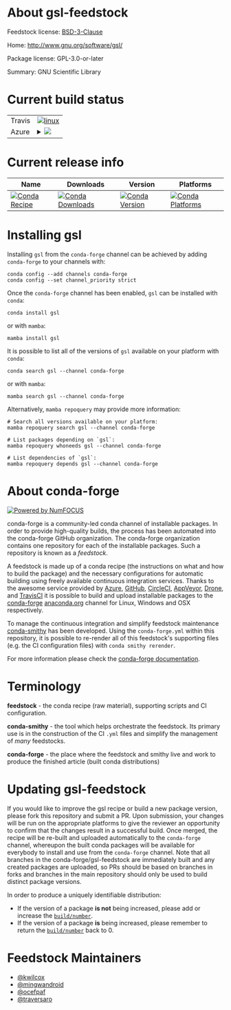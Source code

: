 About gsl-feedstock
===================

Feedstock license: [BSD-3-Clause](https://github.com/conda-forge/gsl-feedstock/blob/main/LICENSE.txt)

Home: http://www.gnu.org/software/gsl/

Package license: GPL-3.0-or-later

Summary: GNU Scientific Library

Current build status
====================


<table><tr>
    <td>Travis</td>
    <td>
      <a href="https://app.travis-ci.com/conda-forge/gsl-feedstock">
        <img alt="linux" src="https://img.shields.io/travis/com/conda-forge/gsl-feedstock/main.svg?label=Linux">
      </a>
    </td>
  </tr>
    
  <tr>
    <td>Azure</td>
    <td>
      <details>
        <summary>
          <a href="https://dev.azure.com/conda-forge/feedstock-builds/_build/latest?definitionId=392&branchName=main">
            <img src="https://dev.azure.com/conda-forge/feedstock-builds/_apis/build/status/gsl-feedstock?branchName=main">
          </a>
        </summary>
        <table>
          <thead><tr><th>Variant</th><th>Status</th></tr></thead>
          <tbody><tr>
              <td>linux_64</td>
              <td>
                <a href="https://dev.azure.com/conda-forge/feedstock-builds/_build/latest?definitionId=392&branchName=main">
                  <img src="https://dev.azure.com/conda-forge/feedstock-builds/_apis/build/status/gsl-feedstock?branchName=main&jobName=linux&configuration=linux%20linux_64_" alt="variant">
                </a>
              </td>
            </tr><tr>
              <td>linux_aarch64</td>
              <td>
                <a href="https://dev.azure.com/conda-forge/feedstock-builds/_build/latest?definitionId=392&branchName=main">
                  <img src="https://dev.azure.com/conda-forge/feedstock-builds/_apis/build/status/gsl-feedstock?branchName=main&jobName=linux&configuration=linux%20linux_aarch64_" alt="variant">
                </a>
              </td>
            </tr><tr>
              <td>linux_ppc64le</td>
              <td>
                <a href="https://dev.azure.com/conda-forge/feedstock-builds/_build/latest?definitionId=392&branchName=main">
                  <img src="https://dev.azure.com/conda-forge/feedstock-builds/_apis/build/status/gsl-feedstock?branchName=main&jobName=linux&configuration=linux%20linux_ppc64le_" alt="variant">
                </a>
              </td>
            </tr><tr>
              <td>osx_64</td>
              <td>
                <a href="https://dev.azure.com/conda-forge/feedstock-builds/_build/latest?definitionId=392&branchName=main">
                  <img src="https://dev.azure.com/conda-forge/feedstock-builds/_apis/build/status/gsl-feedstock?branchName=main&jobName=osx&configuration=osx%20osx_64_" alt="variant">
                </a>
              </td>
            </tr><tr>
              <td>osx_arm64</td>
              <td>
                <a href="https://dev.azure.com/conda-forge/feedstock-builds/_build/latest?definitionId=392&branchName=main">
                  <img src="https://dev.azure.com/conda-forge/feedstock-builds/_apis/build/status/gsl-feedstock?branchName=main&jobName=osx&configuration=osx%20osx_arm64_" alt="variant">
                </a>
              </td>
            </tr><tr>
              <td>win_64</td>
              <td>
                <a href="https://dev.azure.com/conda-forge/feedstock-builds/_build/latest?definitionId=392&branchName=main">
                  <img src="https://dev.azure.com/conda-forge/feedstock-builds/_apis/build/status/gsl-feedstock?branchName=main&jobName=win&configuration=win%20win_64_" alt="variant">
                </a>
              </td>
            </tr>
          </tbody>
        </table>
      </details>
    </td>
  </tr>
</table>

Current release info
====================

| Name | Downloads | Version | Platforms |
| --- | --- | --- | --- |
| [![Conda Recipe](https://img.shields.io/badge/recipe-gsl-green.svg)](https://anaconda.org/conda-forge/gsl) | [![Conda Downloads](https://img.shields.io/conda/dn/conda-forge/gsl.svg)](https://anaconda.org/conda-forge/gsl) | [![Conda Version](https://img.shields.io/conda/vn/conda-forge/gsl.svg)](https://anaconda.org/conda-forge/gsl) | [![Conda Platforms](https://img.shields.io/conda/pn/conda-forge/gsl.svg)](https://anaconda.org/conda-forge/gsl) |

Installing gsl
==============

Installing `gsl` from the `conda-forge` channel can be achieved by adding `conda-forge` to your channels with:

```
conda config --add channels conda-forge
conda config --set channel_priority strict
```

Once the `conda-forge` channel has been enabled, `gsl` can be installed with `conda`:

```
conda install gsl
```

or with `mamba`:

```
mamba install gsl
```

It is possible to list all of the versions of `gsl` available on your platform with `conda`:

```
conda search gsl --channel conda-forge
```

or with `mamba`:

```
mamba search gsl --channel conda-forge
```

Alternatively, `mamba repoquery` may provide more information:

```
# Search all versions available on your platform:
mamba repoquery search gsl --channel conda-forge

# List packages depending on `gsl`:
mamba repoquery whoneeds gsl --channel conda-forge

# List dependencies of `gsl`:
mamba repoquery depends gsl --channel conda-forge
```


About conda-forge
=================

[![Powered by
NumFOCUS](https://img.shields.io/badge/powered%20by-NumFOCUS-orange.svg?style=flat&colorA=E1523D&colorB=007D8A)](https://numfocus.org)

conda-forge is a community-led conda channel of installable packages.
In order to provide high-quality builds, the process has been automated into the
conda-forge GitHub organization. The conda-forge organization contains one repository
for each of the installable packages. Such a repository is known as a *feedstock*.

A feedstock is made up of a conda recipe (the instructions on what and how to build
the package) and the necessary configurations for automatic building using freely
available continuous integration services. Thanks to the awesome service provided by
[Azure](https://azure.microsoft.com/en-us/services/devops/), [GitHub](https://github.com/),
[CircleCI](https://circleci.com/), [AppVeyor](https://www.appveyor.com/),
[Drone](https://cloud.drone.io/welcome), and [TravisCI](https://travis-ci.com/)
it is possible to build and upload installable packages to the
[conda-forge](https://anaconda.org/conda-forge) [anaconda.org](https://anaconda.org/)
channel for Linux, Windows and OSX respectively.

To manage the continuous integration and simplify feedstock maintenance
[conda-smithy](https://github.com/conda-forge/conda-smithy) has been developed.
Using the ``conda-forge.yml`` within this repository, it is possible to re-render all of
this feedstock's supporting files (e.g. the CI configuration files) with ``conda smithy rerender``.

For more information please check the [conda-forge documentation](https://conda-forge.org/docs/).

Terminology
===========

**feedstock** - the conda recipe (raw material), supporting scripts and CI configuration.

**conda-smithy** - the tool which helps orchestrate the feedstock.
                   Its primary use is in the construction of the CI ``.yml`` files
                   and simplify the management of *many* feedstocks.

**conda-forge** - the place where the feedstock and smithy live and work to
                  produce the finished article (built conda distributions)


Updating gsl-feedstock
======================

If you would like to improve the gsl recipe or build a new
package version, please fork this repository and submit a PR. Upon submission,
your changes will be run on the appropriate platforms to give the reviewer an
opportunity to confirm that the changes result in a successful build. Once
merged, the recipe will be re-built and uploaded automatically to the
`conda-forge` channel, whereupon the built conda packages will be available for
everybody to install and use from the `conda-forge` channel.
Note that all branches in the conda-forge/gsl-feedstock are
immediately built and any created packages are uploaded, so PRs should be based
on branches in forks and branches in the main repository should only be used to
build distinct package versions.

In order to produce a uniquely identifiable distribution:
 * If the version of a package **is not** being increased, please add or increase
   the [``build/number``](https://docs.conda.io/projects/conda-build/en/latest/resources/define-metadata.html#build-number-and-string).
 * If the version of a package **is** being increased, please remember to return
   the [``build/number``](https://docs.conda.io/projects/conda-build/en/latest/resources/define-metadata.html#build-number-and-string)
   back to 0.

Feedstock Maintainers
=====================

* [@kwilcox](https://github.com/kwilcox/)
* [@mingwandroid](https://github.com/mingwandroid/)
* [@ocefpaf](https://github.com/ocefpaf/)
* [@traversaro](https://github.com/traversaro/)

